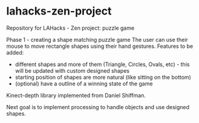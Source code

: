 # lahacks-zen-project
Repository for LAHacks - Zen project: puzzle game

Phase 1 - creating a shape matching puzzle game
The user can use their mouse to move rectangle shapes using their hand gestures.
Features to be added: 
* different shapes and more of them (Triangle, Circles, Ovals, etc) - this will be updated with custom designed shapes
* starting position of shapes are more natural (like sitting on the bottom)
* (optional) have a outline of a winning state of the game

Kinect-depth library implemented from Daniel Shiffman.

Next goal is to implement processing to handle objects and use designed shapes.
